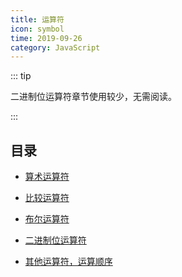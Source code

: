 ```yaml
---
title: 运算符
icon: symbol
time: 2019-09-26
category: JavaScript
---
```


::: tip

二进制位运算符章节使用较少，无需阅读。

:::

## 目录

- [算术运算符](arithmetic.md)

- [比较运算符](comparison.md)

- [布尔运算符](boolean.md)

- [二进制位运算符](bit.md) <Badge text="不重要" type="grey" />

- [其他运算符，运算顺序](priority.md)
